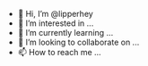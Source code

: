 - 👋 Hi, I’m @lipperhey
- 👀 I’m interested in ...
- 🌱 I’m currently learning ...
- 💞️ I’m looking to collaborate on ...
- 📫 How to reach me ...

<!---
lipperhey/lipperhey is a ✨ special ✨ repository because its `README.md` (this file) appears on your GitHub profile.
You can click the Preview link to take a look at your changes.
--->
